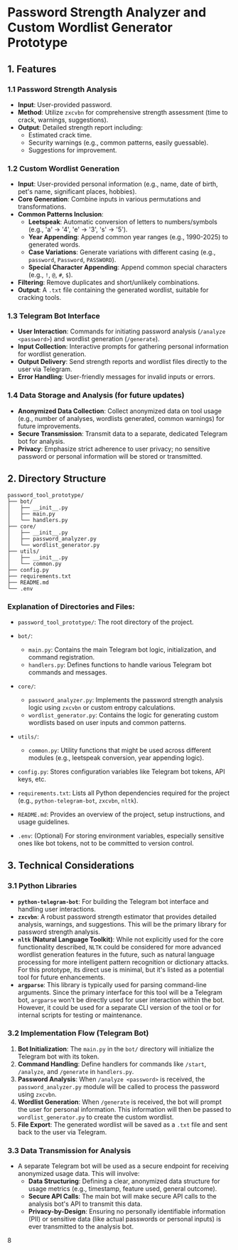 
# Password Strength Analyzer and Custom Wordlist Generator Prototype

## 1. Features

### 1.1 Password Strength Analysis
- **Input**: User-provided password.
- **Method**: Utilize `zxcvbn` for comprehensive strength assessment (time to crack, warnings, suggestions).
- **Output**: Detailed strength report including:
    - Estimated crack time.
    - Security warnings (e.g., common patterns, easily guessable).
    - Suggestions for improvement.

### 1.2 Custom Wordlist Generation
- **Input**: User-provided personal information (e.g., name, date of birth, pet's name, significant places, hobbies).
- **Core Generation**: Combine inputs in various permutations and transformations.
- **Common Patterns Inclusion**:
    - **Leetspeak**: Automatic conversion of letters to numbers/symbols (e.g., 'a' -> '4', 'e' -> '3', 's' -> '5').
    - **Year Appending**: Append common year ranges (e.g., 1990-2025) to generated words.
    - **Case Variations**: Generate variations with different casing (e.g., `password`, `Password`, `PASSWORD`).
    - **Special Character Appending**: Append common special characters (e.g., `!`, `@`, `#`, `$`).
- **Filtering**: Remove duplicates and short/unlikely combinations.
- **Output**: A `.txt` file containing the generated wordlist, suitable for cracking tools.

### 1.3 Telegram Bot Interface
- **User Interaction**: Commands for initiating password analysis (`/analyze <password>`) and wordlist generation (`/generate`).
- **Input Collection**: Interactive prompts for gathering personal information for wordlist generation.
- **Output Delivery**: Send strength reports and wordlist files directly to the user via Telegram.
- **Error Handling**: User-friendly messages for invalid inputs or errors.

### 1.4 Data Storage and Analysis (for future updates)
- **Anonymized Data Collection**: Collect anonymized data on tool usage (e.g., number of analyses, wordlists generated, common warnings) for future improvements.
- **Secure Transmission**: Transmit data to a separate, dedicated Telegram bot for analysis.
- **Privacy**: Emphasize strict adherence to user privacy; no sensitive password or personal information will be stored or transmitted.




## 2. Directory Structure

```
password_tool_prototype/
├── bot/
│   ├── __init__.py
│   ├── main.py
│   └── handlers.py
├── core/
│   ├── __init__.py
│   ├── password_analyzer.py
│   └── wordlist_generator.py
├── utils/
│   ├── __init__.py
│   └── common.py
├── config.py
├── requirements.txt
├── README.md
└── .env
```

### Explanation of Directories and Files:

- `password_tool_prototype/`: The root directory of the project.

- `bot/`:
    - `main.py`: Contains the main Telegram bot logic, initialization, and command registration.
    - `handlers.py`: Defines functions to handle various Telegram bot commands and messages.

- `core/`:
    - `password_analyzer.py`: Implements the password strength analysis logic using `zxcvbn` or custom entropy calculations.
    - `wordlist_generator.py`: Contains the logic for generating custom wordlists based on user inputs and common patterns.

- `utils/`:
    - `common.py`: Utility functions that might be used across different modules (e.g., leetspeak conversion, year appending logic).

- `config.py`: Stores configuration variables like Telegram bot tokens, API keys, etc.

- `requirements.txt`: Lists all Python dependencies required for the project (e.g., `python-telegram-bot`, `zxcvbn`, `nltk`).

- `README.md`: Provides an overview of the project, setup instructions, and usage guidelines.

- `.env`: (Optional) For storing environment variables, especially sensitive ones like bot tokens, not to be committed to version control.




## 3. Technical Considerations

### 3.1 Python Libraries
- **`python-telegram-bot`**: For building the Telegram bot interface and handling user interactions.
- **`zxcvbn`**: A robust password strength estimator that provides detailed analysis, warnings, and suggestions. This will be the primary library for password strength analysis.
- **`nltk` (Natural Language Toolkit)**: While not explicitly used for the core functionality described, `NLTK` could be considered for more advanced wordlist generation features in the future, such as natural language processing for more intelligent pattern recognition or dictionary attacks. For this prototype, its direct use is minimal, but it's listed as a potential tool for future enhancements.
- **`argparse`**: This library is typically used for parsing command-line arguments. Since the primary interface for this tool will be a Telegram bot, `argparse` won't be directly used for user interaction within the bot. However, it could be used for a separate CLI version of the tool or for internal scripts for testing or maintenance.

### 3.2 Implementation Flow (Telegram Bot)
1. **Bot Initialization**: The `main.py` in the `bot/` directory will initialize the Telegram bot with its token.
2. **Command Handling**: Define handlers for commands like `/start`, `/analyze`, and `/generate` in `handlers.py`.
3. **Password Analysis**: When `/analyze <password>` is received, the `password_analyzer.py` module will be called to process the password using `zxcvbn`.
4. **Wordlist Generation**: When `/generate` is received, the bot will prompt the user for personal information. This information will then be passed to `wordlist_generator.py` to create the custom wordlist.
5. **File Export**: The generated wordlist will be saved as a `.txt` file and sent back to the user via Telegram.

### 3.3 Data Transmission for Analysis
- A separate Telegram bot will be used as a secure endpoint for receiving anonymized usage data. This will involve:
    - **Data Structuring**: Defining a clear, anonymized data structure for usage metrics (e.g., timestamp, feature used, general outcome).
    - **Secure API Calls**: The main bot will make secure API calls to the analysis bot's API to transmit this data.
    - **Privacy-by-Design**: Ensuring no personally identifiable information (PII) or sensitive data (like actual passwords or personal inputs) is ever transmitted to the analysis bot.



8
